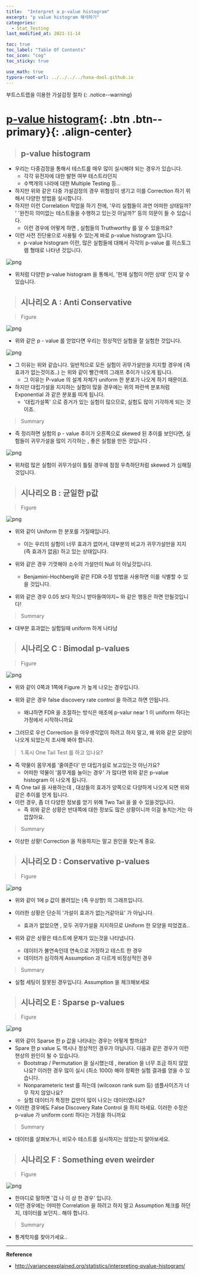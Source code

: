 ```yaml
---
title:  "Interpret a p-value histogram"
excerpt: "p value histogram 해석하기"
categories:
  - Stat_Testing
last_modified_at: 2021-11-14

toc: true
toc_label: "Table Of Contents"
toc_icon: "cog"
toc_sticky: true

use_math: true
typora-root-url: ../../../../hana-dool.github.io
---
```


 부트스트랩을 이용한 가설검정 절차
{: .notice--warning}

# [p-value histogram](#link){: .btn .btn--primary}{: .align-center}

> ## p-value histogram

- 우리는 다중검정을 통해서 테스트를 매우 많이 실시해야 되는 경우가 있습니다.
  - 각각 유전자에 대한 발현 여부 테스트라던지
  - 수백개의 나라에 대한 Multiple Testing 등...
- 하지만 위와 같은 다중 가설검정의 경우 위험성이 생기고 이를 Correction 하기 위해서 다양한 방법을 실시합니다. 
- 하지만 이런 Correlation 작업을 하기 전에, '우리 실험들이 과연 어떠한 상태일까? ' '완전히 의미없는 테스트들을 수행하고 있는것 아닐까?' 등의 의문이 들 수 있습니다. 
  - 이런 경우에 어떻게 하면 , 실험들의 Truthworthy 를 알 수 있을까요? 
- 이런 사전 진단용으로 사용될 수 있는게 바로 p-value histogram 입니다.
  - p-value histogram 이란, 많은 실험들에 대해서 각각의 p-value 를 히스토그램 형태로 나타낸 것입니다. 

![png](/assets/images/Stat/108_1.png)

- 위처럼 다양한 p-value histogram 을 통해서, '현재 실험이 어떤 상태' 인지 알 수 있습니다. 

> ## 시나리오 A : Anti Conservative

> Figure

![png](/assets/images/Stat/108_2.png)

- 위와 같은 p - value 를 얻었다면 우리는 정상적인 실험을 잘 실험한 것입니다.

![png](/assets/images/Stat/108_3.png)

- 그 이유는 위와 같습니다. 일반적으로 모든 실험이 귀무가설만을 지지할 경우에 (즉 효과가 없는것이죠..) 는 위와 같이 빨간색의 그래프 추이가 나오게 됩니다.
  - 그 이유는 P-value 의 설계 자체가 uniform 한 분포가 나오게 하기 때문이죠.
- 하지만 대립가설을 지지하는 실험이 많을 경우에는 위의 파란색 분포처럼 Exponential 과 같은 분포를 띠게 됩니다.
  - '대립가설쪽' 으로 증거가 있는 실험이 많으므로, 실험도 많이 기각하게 되는 것이죠.

> Summary

- 즉 정리하면 실험의 p  - value 추이가 오른쪽으로 skewed 된 추이를 보인다면, 실험들이 귀무가설을 많이 기각하는 , 좋은 실험을 만든 것입니다 .

![png](/assets/images/Stat/108_4.png)

- 위처럼 많은 실험이 귀무가설이 틀릴 경우에 점점 우측하단처럼 skewed 가 심해질 것입니다.

> ## 시나리오 B : 균일한 p값

> Figure

![png](/assets/images/Stat/108_5.png)

- 위와 같이 Uniform 한 분포를 가질때입니다.
  - 이는 우리의 실험이 너무 효과가 없어서, 대부분의 비교가 귀무가설만을 지지 (즉 효과가 없음) 하고 있는 상태입니다. 

- 위와 같은 경우 기껏해야 소수의 가설만이 Null 이 아닐것입니다.
  - Benjamini-Hochberg와 같은 FDR 수정 방법을 사용하면 이를 식별할 수 있을 것입니다. 
- 위와 같은 경우 0.05 보다 작으니 받아들여야지~ 와 같은 행동은 하면 안될것입니다! 

> Summary

- 대부분 효과없는 실험일때 uniform 하게 나타남

> ## 시나리오 C : Bimodal p-values

> Figure

![png](/assets/images/Stat/108_6.png)

- 위와 같이 0쪽과 1쪽에 Figure 가 높게 나오는 경우입니다. 

- 위와 같은 경우  false discovery rate control 을 하려고 하면 안됩니다.
  - 왜냐하면 FDR 을 조절하는 방식은 애초에 p-valur near 1 이 uniform 하다는 가정에서 시작하니까요 
- 그러므로 우선 Correction 을 마우생각없이 하려고 하지 말고, 왜 위와 같은 모양이 나오게 되었는지 조사해 봐야 합니다. 

> 1.혹시 One Tail Test 를 하고 있나요? 

- 즉 약물이 몸무게를 '줄여준다' 만 대립가설로 보고있는것 아닌가요? 
  - 어떠한 약물이 '몸무게를 늘이는 경우' 가 많다면 위와 같은 p-value histogram 이 나오게 됩니다. 
- 즉 One tail 을 사용하는데 , 대상들의 효과가 양쪽으로 다양하게 나오게 되면 위와 같은 추이를 얻게 됩니다. 
- 이런 경우, 좀 더 다양한 정보를 얻기 위해 Two Tail 을 쓸 수 있을것입니다.
  - 즉 위와 같은 상황은 반대쪽에 대한 정보도 많은 상황이니까 이걸 놓치는거는 아깝잖아요.

> Summary 

- 이상한 상황! Correction 을 적용하지는 말고 원인을 찾는게 중요.

> ## 시나리오 D : Conservative p-values

> Figure

![png](/assets/images/Stat/108_7.png)

- 위와 같이 1에 p 값이 몰려있는 (즉 우상향) 의 그래프입니다.
- 이러한 상황은 단순히 '가설이 효과가 없는거같아요' 가 아닙니다.
  - 효과가 없었으면 , 모두 귀무가설을 지지하므로 Uniform 한 모양을 띠었겠죠..

- 위와 같은 상황은 테스트에 문제가 있는것을 나타냅니다.
  - 데이터가 불연속인데 연속으로 가정하고 테스트 한 경우
  - 데이터가 심각하게 Assumption 과 다르게 비정상적인 경우

> Summary

- 실험 세팅이 잘못된 경우입니다. Assumption 을 체크해보세요

> ## 시나리오 E : Sparse p-values

> Figure

![png](/assets/images/Stat/108_8.png)

- 위와 같이 Sparse 한 p 값을 나타내는 경우는 어떻게 할까요? 
- Spare 한 p value 도 역시나 정상적인 경우가 아닙니다. 다음과 같은 경우가 이런 현상의 원인이 될 수 있습니다.
  - Bootstrap / Permutation 을 실시했는데 , iteration 을 너무 조금 하지 않았나요? 이러한 경우 많이 실시 (최소 1000) 해야 정확한 실험 결과를 얻을 수 있습니다.
  - Nonparameteric test 를 하는데 (wilcoxon rank sum 등) 샘플사이즈가 너무 작지 않았나요? 
  - 실험 데이터가 특정한 값만이 많이 나오는 데이터였나요?
- 이러한 경우에도 False Discovery Rate Control 을 하지 마세요. 이러한 수정은 p-value 가 uniform conti 하다는 가정을 하니까요

> Summary

- 데이터를 살펴보거나, 비모수 테스트를 실시하지는 않았는지 알아보세요.

> ## 시나리오 F : Something even weirder

> Figure

![png](/assets/images/Stat/108_9.png)

- 한마디로 말하면 '겁 나 이 상 한 경우' 입니다. 
- 이런 경우에는 어떠한 Correlation 을 하려고 하지 말고 Assumption 체크를 하던지, 데이터를 보던지.. 해야 합니다. 

> Summary

- 통계학자를 찾아가세요..

---

  **Reference**

- <http://varianceexplained.org/statistics/interpreting-pvalue-histogram/>





